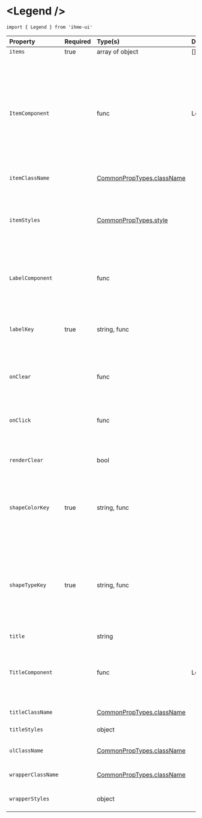\<Legend />
=====================

`import { Legend } from 'ihme-ui'`


Property | Required | Type(s) | Defaults | Description
:---    |:---      |:---     |:---      |:---       
`items` | true | array of object | [] | legend items
`ItemComponent` |  | func | LegendItem | component (must be passable to React.createElement) to render for each item;<br />passed props `item`, `itemClassName`, `itemStyles`, `labelKey`, `LabelComponent`, `onClear`, `onClick`, `renderClear`, `shapeColorKey`, `shapeTypeKey`<br />defaults to [LegendItem](https://github.com/ihmeuw/ihme-ui/blob/master/src/ui/legend/src/legend-item.jsx)
`itemClassName` |  | [CommonPropTypes.className](https://github.com/ihmeuw/ihme-ui/blob/master/src/utils/props.js#L11) |  | classname applied to `ItemComponent`
`itemStyles` |  | [CommonPropTypes.style](https://github.com/ihmeuw/ihme-ui/blob/master/src/utils/props.js#L16) |  | inline styles applied to `ItemComponent`<br />if passed an object, will be applied directly inline to the `<li>`<br />if passed a function, will be called with the current item obj
`LabelComponent` |  | func |  | custom component to render for each label, passed current item;<br />must be passable to React.createElement
`labelKey` | true | string, func |  | path to label in item objects (e.g., 'name', 'properties.label')<br />or a function to resolve the label (signature: function (item) {...})
`onClear` |  | func |  | callback when 'clear' icon is clicked;<br />signature: (SyntheticEvent, item) => {}
`onClick` |  | func |  | callback when legend item is clicked;<br />signature: (SyntheticEvent, item) => {}
`renderClear` |  | bool |  | whether to render a 'clear' icon ('x') inline with each legend item
`shapeColorKey` | true | string, func |  | path to shape color in item objects (e.g., 'color', 'properties.color')<br />or a function to resolve the color<br />signature: (item) => {...}
`shapeTypeKey` | true | string, func |  | path to shape type in item objects (e.g., 'type', 'properties.type')<br />or a function to resolve the type<br />if a function: signature: (item) => {...}<br />must be one of [supported shape types](https://github.com/ihmeuw/ihme-ui/blob/master/src/utils/shape.js#L23)
`title` |  | string |  | title for the legend
`TitleComponent` |  | func | LegendTitle | component (must be passable to React.createElement) to render for the title;<br />passed props `title`, `className`, `style`<br />defaults to [LegendTitle](https://github.com/ihmeuw/ihme-ui/blob/master/src/ui/legend/src/legend-title.jsx)
`titleClassName` |  | [CommonPropTypes.className](https://github.com/ihmeuw/ihme-ui/blob/master/src/utils/props.js#L11) |  | className applied to title component
`titleStyles` |  | object |  | inline styles applied to title component
`ulClassName` |  | [CommonPropTypes.className](https://github.com/ihmeuw/ihme-ui/blob/master/src/utils/props.js#L11) |  | className applied to `<ul>`, which wraps legend items
`wrapperClassName` |  | [CommonPropTypes.className](https://github.com/ihmeuw/ihme-ui/blob/master/src/utils/props.js#L11) |  | className applied to outermost, wrapping `<div>`
`wrapperStyles` |  | object |  | inline styles applied to outermost, wrapper `<div>`
